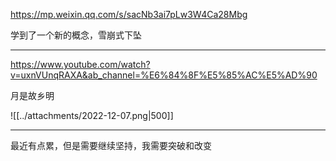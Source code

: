 https://mp.weixin.qq.com/s/sacNb3ai7pLw3W4Ca28Mbg

学到了一个新的概念，雪崩式下坠

---

https://www.youtube.com/watch?v=uxnVUnqRAXA&ab_channel=%E6%84%8F%E5%85%AC%E5%AD%90

月是故乡明

![[../attachments/2022-12-07.png|500]]


---

最近有点累，但是需要继续坚持，我需要突破和改变

